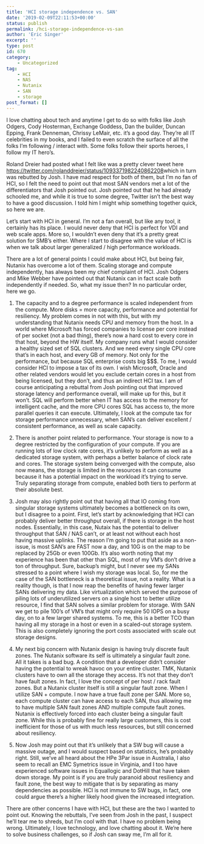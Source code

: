```yaml
---
title: 'HCI storage independence vs. SAN'
date: '2019-02-09T22:11:53+00:00'
status: publish
permalink: /hci-storage-independence-vs-san
author: 'Eric Singer'
excerpt: ''
type: post
id: 670
category:
    - Uncategorized
tag:
    - HCI
    - NAS
    - Nutanix
    - SAN
    - storage
post_format: []
---
```

I love chatting about tech and anytime I get to do so with folks like Josh Odgers, Cody Hosterman, Exchange Goddess, Dan the builder, Duncan Epping, Frank Denneman, Chrissy LeMair, etc. it’s a good day. They’re all IT celebrities in my books, and I failed to even scratch the surface of all the folks I’m following / interact with. Some folks follow their sports heroes, I follow my IT hero’s.

Roland Dreier had posted what I felt like was a pretty clever tweet here <https://twitter.com/rolanddreier/status/1093371982240862208>which in turn was rebutted by Josh. I have mad respect for both of them, but I’m no fan of HCI, so I felt the need to point out that most SAN vendors met a lot of the differentiators that Josh pointed out. Josh pointed out that he had already schooled me, and while it is true to some degree, Twitter isn’t the best way to have a good discussion. I told him I might whip something together quick, so here we are.

Let’s start with HCI in general. I’m not a fan overall, but like any tool, it certainly has its place. I would never deny that HCI is perfect for VDI and web scale apps. More so, I wouldn’t even deny that it’s a pretty great solution for SMB’s either. Where I start to disagree with the value of HCI is when we talk about larger generalized / high performance workloads.

There are a lot of general points I could make about HCI, but being fair, Nutanix has overcome a lot of them. Scaling storage and compute independently, has always been my chief complaint of HCI. Josh Odgers and Mike Webber have pointed out that Nutanix can in fact scale both independently if needed. So, what my issue then? In no particular order, here we go.

1. The capacity and to a degree performance is scaled independent from the compute. More disks = more capacity, performance and potential for resiliency. My problem comes in not with this, but with my understanding that Nutanix needs CPU and memory from the host. In a world where Microsoft has forced companies to license per core instead of per socket (not a bad thing), there’s now a hard cost to every core in that host, beyond the HW itself. My company runs what I would consider a healthy sized set of SQL clusters. And we need every single CPU core that’s in each host, and every GB of memory. Not only for the performance, but because SQL enterprise costs big $$$. To me, I would consider HCI to impose a tax of its own. I wish Microsoft, Oracle and other related vendors would let you exclude certain cores in a host from being licensed, but they don’t, and thus an indirect HCI tax. I am of course anticipating a rebuttal from Josh pointing out that improved storage latency and performance overall, will make up for this, but it won’t. SQL will perform better when IT has access to the memory for intelligent cache, and the more CPU cores SQL has access to, the more parallel queries it can execute. Ultimately, I look at the compute tax for storage performance unnecessary, when SAN’s can deliver excellent / consistent performance, as well as scale capacity.
  1. There is another point related to performance. Your storage is now to a degree restricted by the configuration of your compute. If you are running lots of low clock rate cores, it’s unlikely to perform as well as a dedicated storage system, with perhaps a better balance of clock rate and cores. The storage system being converged with the compute, also now means, the storage is limited in the resources it can consume because it has a potential impact on the workload it’s trying to serve. Truly separating storage from compute, enabled both tiers to perform at their absolute best.
  2. Josh may also rightly point out that having all that IO coming from singular storage systems ultimately becomes a bottleneck on its own, but I disagree to a point. First, let’s start by acknowledging that HCI can probably deliver better throughput overall, if there is storage in the host nodes. Essentially, in this case, Nutaix has the potential to deliver throughput that SAN / NAS can’t, or at least not without each host having massive uplinks. The reason I’m going to put that aside as a non-issue, is most SAN’s are FAST now a day, and 10G is on the map to be replaced by 25Gb or even 100Gb. It’s also worth noting that my experience has been that other than SQL, most of my VM’s don’t drive a ton of throughput. Sure, backup’s might, but I never see my SANs stressed to a point where I wish my storage was local. So, for me the case of the SAN bottleneck is a theoretical issue, not a reality. What is a reality though, is that I now reap the benefits of having fewer larger SANs delivering my data. Like virtualization which served the purpose of piling lots of underutilized servers on a single host to better utilize resource, I find that SAN solves a similar problem for storage. With SAN we get to pile 100’s of VM’s that might only require 50 IOPS on a busy day, on to a few larger shared systems. To me, this is a better TCO than having all my storage in a host or even in a scaled-out storage system. This is also completely ignoring the port costs associated with scale out storage designs.

1. My next big concern with Nutanix design is having truly discrete fault zones. The Nutanix software its self is ultimately a singular fault zone. All it takes is a bad bug. A condition that a developer didn’t consider having the potential to wreak havoc on your entire cluster. TMK, Nutanix clusters have to own all the storage they access. It’s not that they don’t have fault zones. In fact, I love the concept of per host / rack fault zones. But a Nutanix cluster itself is still a singular fault zone. When I utilize SAN + compute. I now have a true fault zone per SAN. More so, each compute cluster can have access to each SAN, thus allowing me to have multiple SAN fault zones AND multiple compute fault zones. Nutanix is effectively forced into each cluster being a singular fault zone. While this is probably fine for really large customers, this is cost inefficient for those of us with much less resources, but still concerned about resiliency. 
  1. Now Josh may point out that it’s unlikely that a SW bug will cause a massive outage, and I would suspect based on statistics, he’s probably right. Still, we’ve all heard about the HPe 3Par issue in Australia, I also seem to recall an EMC Symetrics issue in Virginia, and I too have experienced software issues in Equallogic and DotHill that have taken down storage. My point is if you are truly paranoid about resiliency and fault zone, the best way to mitigate that is by separating as many dependencies as possible. HCI is not immune to SW bugs, in fact, one could argue there’s a higher likely hood given the increased integration.

There are other concerns I have with HCI, but these are the two I wanted to point out. Knowing the rebuttals, I’ve seen from Josh in the past, I suspect he’ll tear me to shreds, but I’m cool with that. I have no problem being wrong. Ultimately, I love technology, and love chatting about it. We’re here to solve business challenges, so if Josh can sway me, I’m all for it.